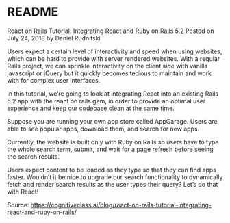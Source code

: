 # README

React on Rails Tutorial: Integrating React and Ruby on Rails 5.2
Posted on July 24, 2018 by Daniel Rudnitski

Users expect a certain level of interactivity and speed when using websites, which can be hard to provide with server rendered websites. With a regular Rails project, we can sprinkle interactivity on the client side with vanilla javascript or jQuery but it quickly becomes tedious to maintain and work with for complex user interfaces.

In this tutorial, we’re going to look at integrating React into an existing Rails 5.2 app with the react on rails gem, in order to provide an optimal user experience and keep our codebase clean at the same time.

Suppose you are running your own app store called AppGarage. Users are able to see popular apps, download them, and search for new apps.

Currently, the website is built only with Ruby on Rails so users have to type the whole search term, submit, and wait for a page refresh before seeing the search results.

Users expect content to be loaded as they type so that they can find apps faster. Wouldn’t it be nice to upgrade our search functionality to dynamically fetch and render search results as the user types their query? Let’s do that with React!

Source: https://cognitiveclass.ai/blog/react-on-rails-tutorial-integrating-react-and-ruby-on-rails/